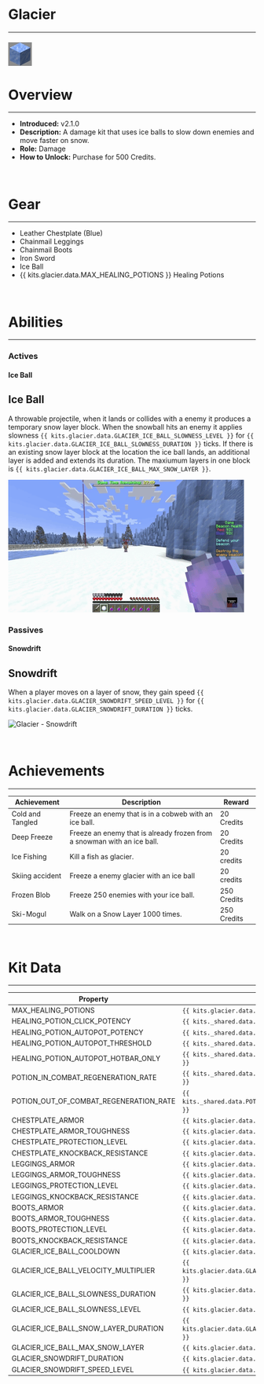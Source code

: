 # Glacier

---

#### ![glacier-icon](../assets/icons/kits/glacier-icon.jpg)

# Overview

---

- **Introduced:** v2.1.0
- **Description:** A damage kit that uses ice balls to slow down enemies and move faster on snow.
- **Role:** Damage
- **How to Unlock:** Purchase for 500 Credits.

<br />

# Gear

---

- Leather Chestplate (Blue)
- Chainmail Leggings
- Chainmail Boots
- Iron Sword
- Ice Ball
- {{ kits.glacier.data.MAX_HEALING_POTIONS }} Healing Potions

<br />

# Abilities

---

### Actives

<!-- tabs:start -->

#### **Ice Ball**

## Ice Ball

A throwable projectile, when it lands or collides with a enemy it produces a temporary snow layer block. When the snowball hits an enemy it applies slowness `{{ kits.glacier.data.GLACIER_ICE_BALL_SLOWNESS_LEVEL }}` for `{{ kits.glacier.data.GLACIER_ICE_BALL_SLOWNESS_DURATION }}` ticks. If there is an existing snow layer block at the location the ice ball lands, an additional layer is added and extends its duration. The maxiumum layers in one block is `{{ kits.glacier.data.GLACIER_ICE_BALL_MAX_SNOW_LAYER }}`.

![Glacier - Ice Ball Hit Enemy](../assets/kits/glacier/Glacier%20-%20Ice%20Ball%20Hit%20Enemy.gif)

<!-- tabs:end -->

### Passives

<!-- tabs:start -->

#### **Snowdrift**

## Snowdrift

When a player moves on a layer of snow, they gain speed `{{ kits.glacier.data.GLACIER_SNOWDRIFT_SPEED_LEVEL }}` for `{{ kits.glacier.data.GLACIER_SNOWDRIFT_DURATION }}` ticks.

![Glacier - Snowdrift](../assets/kits/glacier/Glacier%20-%20Snowdrift.gif)

<!-- tabs:end -->

<br />

# Achievements

---

<!-- prettier-ignore -->
| Achievement | Description | Reward |
| ----------- | ----------- | ------ |
| Cold and Tangled | Freeze an enemy that is in a cobweb with an ice ball. | 20 Credits |
| Deep Freeze | Freeze an enemy that is already frozen from a snowman with an ice ball. | 20 Credits |
| Ice Fishing | Kill a fish as glacier. | 20 credits |
| Skiing accident | Freeze a enemy glacier with an ice ball  | 20 credits |
| Frozen Blob | Freeze 250 enemies with your ice ball. | 250 Credits |
| Ski-Mogul | Walk on a Snow Layer 1000 times. | 250 Credits |

<br />

# Kit Data

---

<!-- prettier-ignore -->
| Property | Value | Description |
|----------|-------|-------------|
| MAX_HEALING_POTIONS | `{{ kits.glacier.data.MAX_HEALING_POTIONS }}` | {{ kitDataSharedDescriptions.MAX_HEALING_POTIONS }} |
| HEALING_POTION_CLICK_POTENCY | `{{ kits._shared.data.HEALING_POTION_CLICK_POTENCY }}` | {{ kitDataSharedDescriptions.HEALING_POTION_CLICK_POTENCY }} |
| HEALING_POTION_AUTOPOT_POTENCY | `{{ kits._shared.data.HEALING_POTION_AUTOPOT_POTENCY }}` | {{ kitDataSharedDescriptions.HEALING_POTION_AUTOPOT_POTENCY }} |
| HEALING_POTION_AUTOPOT_THRESHOLD | `{{ kits._shared.data.HEALING_POTION_AUTOPOT_THRESHOLD }}` | {{ kitDataSharedDescriptions.HEALING_POTION_AUTOPOT_THRESHOLD }} |
| HEALING_POTION_AUTOPOT_HOTBAR_ONLY | `{{ kits._shared.data.HEALING_POTION_AUTOPOT_HOTBAR_ONLY }}` | {{ kitDataSharedDescriptions.HEALING_POTION_AUTOPOT_HOTBAR_ONLY }} |
| POTION_IN_COMBAT_REGENERATION_RATE | `{{ kits._shared.data.POTION_IN_COMBAT_REGENERATION_RATE }}` | {{ kitDataSharedDescriptions.POTION_IN_COMBAT_REGENERATION_RATE }} |
| POTION_OUT_OF_COMBAT_REGENERATION_RATE | `{{ kits._shared.data.POTION_OUT_OF_COMBAT_REGENERATION_RATE }}` | {{ kitDataSharedDescriptions.POTION_OUT_OF_COMBAT_REGENERATION_RATE }} |
| CHESTPLATE_ARMOR | `{{ kits.glacier.data.CHESTPLATE_ARMOR }}` | {{ kitDataSharedDescriptions.CHESTPLATE_ARMOR }} |
| CHESTPLATE_ARMOR_TOUGHNESS | `{{ kits.glacier.data.CHESTPLATE_ARMOR_TOUGHNESS }}` | {{ kitDataSharedDescriptions.CHESTPLATE_ARMOR_TOUGHNESS }} |
| CHESTPLATE_PROTECTION_LEVEL | `{{ kits.glacier.data.CHESTPLATE_PROTECTION_LEVEL }}` | {{ kitDataSharedDescriptions.CHESTPLATE_PROTECTION_LEVEL }} |
| CHESTPLATE_KNOCKBACK_RESISTANCE | `{{ kits.glacier.data.CHESTPLATE_KNOCKBACK_RESISTANCE }}` | {{ kitDataSharedDescriptions.CHESTPLATE_KNOCKBACK_RESISTANCE }} |
| LEGGINGS_ARMOR | `{{ kits.glacier.data.LEGGINGS_ARMOR }}` | {{ kitDataSharedDescriptions.LEGGINGS_ARMOR }} |
| LEGGINGS_ARMOR_TOUGHNESS | `{{ kits.glacier.data.LEGGINGS_ARMOR_TOUGHNESS }}` | {{ kitDataSharedDescriptions.LEGGINGS_ARMOR_TOUGHNESS }} |
| LEGGINGS_PROTECTION_LEVEL | `{{ kits.glacier.data.LEGGINGS_PROTECTION_LEVEL }}` | {{ kitDataSharedDescriptions.LEGGINGS_PROTECTION_LEVEL }} |
| LEGGINGS_KNOCKBACK_RESISTANCE | `{{ kits.glacier.data.LEGGINGS_KNOCKBACK_RESISTANCE }}` | {{ kitDataSharedDescriptions.LEGGINGS_KNOCKBACK_RESISTANCE }} |
| BOOTS_ARMOR | `{{ kits.glacier.data.BOOTS_ARMOR }}` | {{ kitDataSharedDescriptions.BOOTS_ARMOR }} |
| BOOTS_ARMOR_TOUGHNESS | `{{ kits.glacier.data.BOOTS_ARMOR_TOUGHNESS }}` | {{ kitDataSharedDescriptions.BOOTS_ARMOR_TOUGHNESS }} |
| BOOTS_PROTECTION_LEVEL | `{{ kits.glacier.data.BOOTS_PROTECTION_LEVEL }}` | {{ kitDataSharedDescriptions.BOOTS_PROTECTION_LEVEL }} |
| BOOTS_KNOCKBACK_RESISTANCE | `{{ kits.glacier.data.BOOTS_KNOCKBACK_RESISTANCE }}` | {{ kitDataSharedDescriptions.BOOTS_KNOCKBACK_RESISTANCE }} |
| GLACIER_ICE_BALL_COOLDOWN | `{{ kits.glacier.data.GLACIER_ICE_BALL_COOLDOWN }}` | The ice ball's cooldown in ticks. |
| GLACIER_ICE_BALL_VELOCITY_MULTIPLIER | `{{ kits.glacier.data.GLACIER_ICE_BALL_VELOCITY_MULTIPLIER }}` | The velocity mutliplier when throwing an ice ball. |
| GLACIER_ICE_BALL_SLOWNESS_DURATION| `{{ kits.glacier.data.GLACIER_ICE_BALL_SLOWNESS_DURATION }}` | The duration, in ticks, of the ice ball's slowness effect.|
| GLACIER_ICE_BALL_SLOWNESS_LEVEL| `{{ kits.glacier.data.GLACIER_ICE_BALL_SLOWNESS_LEVEL }}` | The level of the ice ball's slowness effect.|
| GLACIER_ICE_BALL_SNOW_LAYER_DURATION| `{{ kits.glacier.data.GLACIER_ICE_BALL_SNOW_LAYER_DURATION }}` | The duration, in ticks, of the snow layer created by the ice ball. |
| GLACIER_ICE_BALL_MAX_SNOW_LAYER| `{{ kits.glacier.data.GLACIER_ICE_BALL_MAX_SNOW_LAYER }}` | The amount of snow layers that can be stacked ontop of each other. |
| GLACIER_SNOWDRIFT_DURATION| `{{ kits.glacier.data.GLACIER_SNOWDRIFT_DURATION }}` | The duration, in ticks, of the snowdrift passive. |
| GLACIER_SNOWDRIFT_SPEED_LEVEL| `{{ kits.glacier.data.GLACIER_SNOWDRIFT_SPEED_LEVEL }}` | The level of the snowdrift passive's speed effect. |
